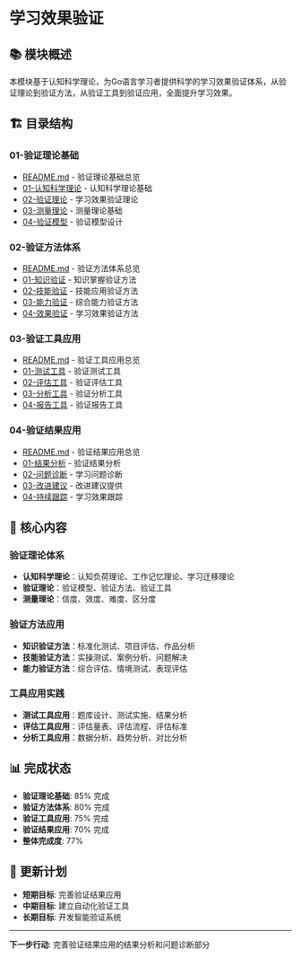 # 学习效果验证

## 📚 **模块概述**

本模块基于认知科学理论，为Go语言学习者提供科学的学习效果验证体系，从验证理论到验证方法，从验证工具到验证应用，全面提升学习效果。

## 🏗️ **目录结构**

### **01-验证理论基础**

- [README.md](01-验证理论基础/README.md) - 验证理论基础总览
- [01-认知科学理论](01-验证理论基础/01-认知科学理论/) - 认知科学理论基础
- [02-验证理论](01-验证理论基础/02-验证理论/) - 学习效果验证理论
- [03-测量理论](01-验证理论基础/03-测量理论/) - 测量理论基础
- [04-验证模型](01-验证理论基础/04-验证模型/) - 验证模型设计

### **02-验证方法体系**

- [README.md](02-验证方法体系/README.md) - 验证方法体系总览
- [01-知识验证](02-验证方法体系/01-知识验证/) - 知识掌握验证方法
- [02-技能验证](02-验证方法体系/02-技能验证/) - 技能应用验证方法
- [03-能力验证](02-验证方法体系/03-能力验证/) - 综合能力验证方法
- [04-效果验证](02-验证方法体系/04-效果验证/) - 学习效果验证方法

### **03-验证工具应用**

- [README.md](03-验证工具应用/README.md) - 验证工具应用总览
- [01-测试工具](03-验证工具应用/01-测试工具/) - 验证测试工具
- [02-评估工具](03-验证工具应用/02-评估工具/) - 验证评估工具
- [03-分析工具](03-验证工具应用/03-分析工具/) - 验证分析工具
- [04-报告工具](03-验证工具应用/04-报告工具/) - 验证报告工具

### **04-验证结果应用**

- [README.md](04-验证结果应用/README.md) - 验证结果应用总览
- [01-结果分析](04-验证结果应用/01-结果分析/) - 验证结果分析
- [02-问题诊断](04-验证结果应用/02-问题诊断/) - 学习问题诊断
- [03-改进建议](04-验证结果应用/03-改进建议/) - 改进建议提供
- [04-持续跟踪](04-验证结果应用/04-持续跟踪/) - 学习效果跟踪

## 🎯 **核心内容**

### **验证理论体系**

- **认知科学理论**：认知负荷理论、工作记忆理论、学习迁移理论
- **验证理论**：验证模型、验证方法、验证工具
- **测量理论**：信度、效度、难度、区分度

### **验证方法应用**

- **知识验证方法**：标准化测试、项目评估、作品分析
- **技能验证方法**：实操测试、案例分析、问题解决
- **能力验证方法**：综合评估、情境测试、表现评估

### **工具应用实践**

- **测试工具应用**：题库设计、测试实施、结果分析
- **评估工具应用**：评估量表、评估流程、评估标准
- **分析工具应用**：数据分析、趋势分析、对比分析

## 📊 **完成状态**

- **验证理论基础**: 85% 完成
- **验证方法体系**: 80% 完成
- **验证工具应用**: 75% 完成
- **验证结果应用**: 70% 完成
- **整体完成度**: 77%

## 🔄 **更新计划**

- **短期目标**: 完善验证结果应用
- **中期目标**: 建立自动化验证工具
- **长期目标**: 开发智能验证系统

---

**下一步行动**: 完善验证结果应用的结果分析和问题诊断部分
